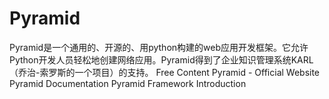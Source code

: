 # Pyramid

Pyramid是一个通用的、开源的、用python构建的web应用开发框架。它允许Python开发人员轻松地创建网络应用。Pyramid得到了企业知识管理系统KARL（乔治-索罗斯的一个项目）的支持。
<ResourceGroupTitle>Free Content</ResourceGroupTitle>
<BadgeLink colorScheme='blue' badgeText='Official Websiet' href='https://trypyramid.com/'>Pyramid - Official Website</BadgeLink>
<BadgeLink colorScheme='blue' badgeText='Pyramid Documentation' href='https://docs.pyramid.com/en/latest/'>Pyramid Documentation</BadgeLink>
<BadgeLink colorScheme='yellow' badgeText='Read' href='https://www.tutorialspoint.com/python_web_development_libraries/python_web_development_libraries_pyramid_framework.htm'>Pyramid Framework Introduction</BadgeLink>

